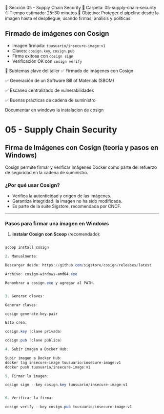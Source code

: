 🔐 Sección 05 - Supply Chain Security
📂 Carpeta: 05-supply-chain-security
⏱ Tiempo estimado: 25–30 minutos
🎯 Objetivo: Proteger el pipeline desde la imagen hasta el despliegue, usando firmas, análisis y políticas



## Firmado de imágenes con Cosign

- Imagen firmada: `tuusuario/insecure-image:v1`
- Claves: `cosign.key`, `cosign.pub`
- Firma exitosa con `cosign sign`
- Verificación OK con `cosign verify`

🧩 Subtemas clave del taller
✅ Firmado de imágenes con Cosign

✅ Generación de un Software Bill of Materials (SBOM)

✅ Escaneo centralizado de vulnerabilidades

✅ Buenas prácticas de cadena de suministro


Documentar en windows la instalacion de cosign
# 05 - Supply Chain Security

## Firma de Imágenes con Cosign (teoría y pasos en Windows)

Cosign permite firmar y verificar imágenes Docker como parte del refuerzo de seguridad en la cadena de suministro.

### ¿Por qué usar Cosign?
- Verifica la autenticidad y origen de las imágenes.
- Garantiza integridad: la imagen no ha sido modificada.
- Es parte de la suite Sigstore, recomendada por CNCF.

---

### Pasos para firmar una imagen en Windows

1. **Instalar Cosign con Scoop** (recomendado):

```powershell

scoop install cosign 

2. Manualmente:

Descargar desde: https://github.com/sigstore/cosign/releases/latest

Archivo: cosign-windows-amd64.exe

Renombrar a cosign.exe y agregar al PATH.


3. Generar claves:

Generar claves:

cosign generate-key-pair

Esto crea:

cosign.key (clave privada)

cosign.pub (clave pública)

4. Subir imagen a Docker Hub:

Subir imagen a Docker Hub:
docker tag insecure-image tuusuario/insecure-image:v1
docker push tuusuario/insecure-image:v1

5. Firmar la imagen:

cosign sign --key cosign.key tuusuario/insecure-image:v1


6. Verificar la firma:

cosign verify --key cosign.pub tuusuario/insecure-image:v1
